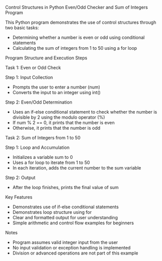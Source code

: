 
Control Structures in Python
Even/Odd Checker and Sum of Integers Program

This Python program demonstrates the use of control structures through two basic tasks:
- Determining whether a number is even or odd using conditional statements
- Calculating the sum of integers from 1 to 50 using a for loop

Program Structure and Execution Steps

Task 1: Even or Odd Check

Step 1: Input Collection
- Prompts the user to enter a number (num)
- Converts the input to an integer using int()

Step 2: Even/Odd Determination
- Uses an if-else conditional statement to check whether the number is divisible by 2 using the modulo operator (%)
- If num % 2 == 0, it prints that the number is even
- Otherwise, it prints that the number is odd

Task 2: Sum of Integers from 1 to 50

Step 1: Loop and Accumulation
- Initializes a variable sum to 0
- Uses a for loop to iterate from 1 to 50
- In each iteration, adds the current number to the sum variable

Step 2: Output
- After the loop finishes, prints the final value of sum

Key Features
- Demonstrates use of if-else conditional statements
- Demonstrates loop structure using for
- Clear and formatted output for user understanding
- Simple arithmetic and control flow examples for beginners

Notes
- Program assumes valid integer input from the user
- No input validation or exception handling is implemented
- Division or advanced operations are not part of this example
